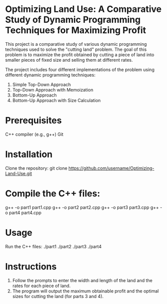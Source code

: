 # Optimizing Land Use: A Comparative Study of Dynamic Programming Techniques for Maximizing Profit
This project is a comparative study of various dynamic programming techniques used to solve the "cutting land" problem. The goal of this problem is to maximize the profit obtained by cutting a piece of land into smaller pieces of fixed size and selling them at different rates.

The project includes four different implementations of the problem using different dynamic programming techniques:

1. Simple Top-Down Approach
2. Top-Down Approach with Memoization
3. Bottom-Up Approach
4. Bottom-Up Approach with Size Calculation

# Prerequisites
C++ compiler (e.g., g++)
Git

# Installation
Clone the repository: git clone https://github.com/username/Optimizing-Land-Use.git

# Compile the C++ files:
g++ -o part1 part1.cpp
g++ -o part2 part2.cpp
g++ -o part3 part3.cpp
g++ -o part4 part4.cpp

# Usage
Run the C++ files:
./part1
./part2
./part3
./part4

# Instructions
1. Follow the prompts to enter the width and length of the land and the rates for each piece of land.
2. The program will output the maximum obtainable profit and the optimal sizes for cutting the land (for parts 3 and 4).
